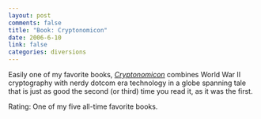 ```yaml
--- 
layout: post
comments: false
title: "Book: Cryptonomicon"
date: 2006-6-10
link: false
categories: diversions
---
```

Easily one of my favorite books, <i><a href="http://www.amazon.com/gp/product/0380973464/sr=8-3/qid=1149946791/ref=pd_bbs_3/103-8820890-2075017?%5Fencoding=UTF8" title="Cryptonomicon">Cryptonomicon</a></i> combines World War II cryptography with nerdy dotcom era technology in a globe spanning tale that is just as good the second (or third) time you read it, as it was the first.

Rating: One of my five all-time favorite books.

